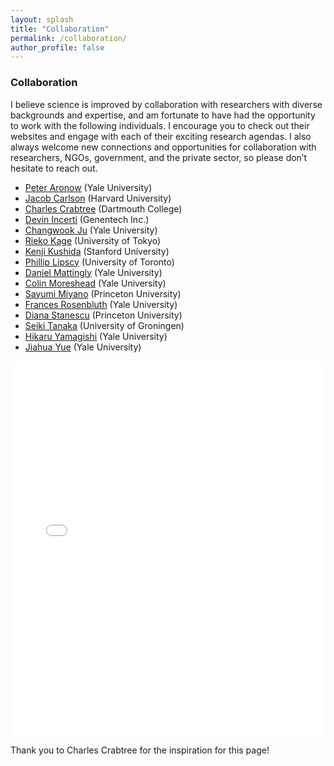 ```yaml
---
layout: splash
title: "Collaboration"
permalink: /collaboration/
author_profile: false
---
```


### Collaboration

I believe science is improved by collaboration with researchers with diverse backgrounds and expertise, and am fortunate to have had the opportunity to work with the following individuals. I encourage you to check out their websites and engage with each of their exciting research agendas. I also always welcome new connections and opportunities for collaboration with researchers, NGOs, government, and the private sector, so please don’t hesitate to reach out. 

- [Peter Aronow](https://peteraronow.github.io) (Yale University) 
- [Jacob Carlson](https://jscarlson.github.io/) (Harvard University)  
- [Charles Crabtree](http://charlescrabtree.com/) (Dartmouth College)  
- [Devin Incerti](https://devinincerti.com/) (Genentech Inc.)  
- [Changwook Ju](https://politicalscience.yale.edu/people/changwook-ju) (Yale University)  
- [Rieko Kage](https://www.u-tokyo.ac.jp/focus/en/people/people003656.html) (University of Tokyo)  
- [Kenji Kushida](https://www.kenjikushida.org/) (Stanford University)  
- [Phillip Lipscy](http://www.lipscy.org/) (University of Toronto)  
- [Daniel Mattingly](http://daniel-mattingly.com/) (Yale University)  
- [Colin Moreshead](https://politicalscience.yale.edu/people/colin-moreshead) (Yale University)  
- [Sayumi Miyano](https://politics.princeton.edu/people/sayumi-miyano) (Princeton University)  
- [Frances Rosenbluth](https://campuspress.yale.edu/francesrosenbluth/) (Yale University)  
- [Diana Stanescu](https://scholar.princeton.edu/dmstanescu/home) (Princeton University)  
- [Seiki Tanaka](https://www.seikitanaka.com/) (University of Groningen)  
- [Hikaru Yamagishi](https://hikaruyamagishi.com) (Yale University)  
- [Jiahua Yue](https://yjh1222.github.io/) (Yale University)  

<iframe src="/files/coauthor_network.html" height="600px" width="100%" style="border:none;"></iframe>

Thank you to Charles Crabtree for the inspiration for this page!



